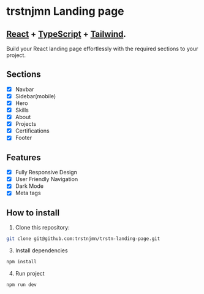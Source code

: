 # trstnjmn Landing page

## <a href="https://react.dev/" target="_blank">React</a> + <a href="https://www.typescriptlang.org/" target="_blank">TypeScript</a> + <a href="https://tailwindcss.com/" target="_blank">Tailwind</a>.

Build your React landing page effortlessly with the required sections to your project.

## Sections

- [x] Navbar
- [x] Sidebar(mobile)
- [x] Hero
- [x] Skills
- [x] About
- [x] Projects
- [x] Certifications
- [x] Footer

## Features

- [x] Fully Responsive Design
- [x] User Friendly Navigation
- [x] Dark Mode
- [x] Meta tags

## How to install

1. Clone this repository:

```bash
git clone git@github.com:trstnjmn/trstn-landing-page.git
```

3. Install dependencies

```bash
npm install
```

4. Run project

```bash
npm run dev
```
